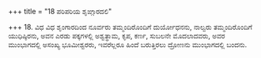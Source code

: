 +++
title = "18 ಪರಿಪರಿಯ ಶೃಙ್ಗಾರದಲಿ"

+++
18. ವಿಧ ವಿಧ ಶೃಂಗಾರದಿಂದ ನೂರ್ವರು ತಮ್ಮಂದಿರೊಂದಿಗೆ ದುರ್ಯೋಧನನು, ನಾಲ್ವರು ತಮ್ಮಂದಿರೊಂದಿಗೆ ಯುಧಿಷ್ಠಿರನು, ಅವನ ಎರಡು ಪಕ್ಕಗಳಲ್ಲಿ ಅಶ್ವತ್ಥಾಮ, ಕೃಪ, ಕರ್ಣ, ಸುಬಲನೇ ಮೊದಲಾದವರು, ಅವರ ಮುಂಭಾಗದಲ್ಲಿ ಅಸಂಖ್ಯ ಭೂಮೀಶ್ವರರು, ಇವರೆಲ್ಲರೂ ಹಿಂದೆ ಬರುತ್ತಿರಲು ದ್ರೋಣನು ಮುಂಭಾಗದಲ್ಲಿ ಬಂದನು.